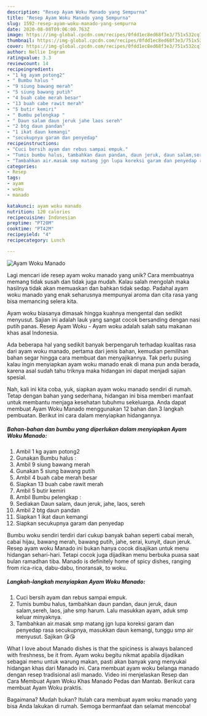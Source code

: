 ```yaml
---
description: "Resep Ayam Woku Manado yang Sempurna"
title: "Resep Ayam Woku Manado yang Sempurna"
slug: 1592-resep-ayam-woku-manado-yang-sempurna
date: 2020-08-08T09:06:00.763Z
image: https://img-global.cpcdn.com/recipes/0fdd1ec8ed68f3e3/751x532cq70/ayam-woku-manado-foto-resep-utama.jpg
thumbnail: https://img-global.cpcdn.com/recipes/0fdd1ec8ed68f3e3/751x532cq70/ayam-woku-manado-foto-resep-utama.jpg
cover: https://img-global.cpcdn.com/recipes/0fdd1ec8ed68f3e3/751x532cq70/ayam-woku-manado-foto-resep-utama.jpg
author: Nellie Ingram
ratingvalue: 3.3
reviewcount: 14
recipeingredient:
- "1 kg ayam potong2"
- " Bumbu halus "
- "9 siung bawang merah"
- "5 siung bawang putih"
- "4 buah cabe merah besar"
- "13 buah cabe rawit merah"
- "5 butir kemiri"
- " Bumbu pelengkap "
- " Daun salam daun jeruk jahe laos sereh"
- "2 btg daun pandan"
- "1 ikat daun kemangi"
- "secukupnya garam dan penyedap"
recipeinstructions:
- "Cuci bersih ayam dan rebus sampai empuk."
- "Tumis bumbu halus, tambahkan daun pandan, daun jeruk, daun salam,sereh, laos, jahe smp harum. Lalu masukkan ayam, aduk smp keluar minyaknya."
- "Tambahkan air.masak smp matang jgn lupa koreksi garam dan penyedap rasa secukupnya, masukkan daun kemangi, tunggu smp air menyusut. Sajikan 😘😘"
categories:
- Resep
tags:
- ayam
- woku
- manado

katakunci: ayam woku manado 
nutrition: 120 calories
recipecuisine: Indonesian
preptime: "PT20M"
cooktime: "PT42M"
recipeyield: "4"
recipecategory: Lunch

---
```



![Ayam Woku Manado](https://img-global.cpcdn.com/recipes/0fdd1ec8ed68f3e3/751x532cq70/ayam-woku-manado-foto-resep-utama.jpg)

Lagi mencari ide resep ayam woku manado yang unik? Cara membuatnya memang tidak susah dan tidak juga mudah. Kalau salah mengolah maka hasilnya tidak akan memuaskan dan bahkan tidak sedap. Padahal ayam woku manado yang enak seharusnya mempunyai aroma dan cita rasa yang bisa memancing selera kita.

Ayam woku biasanya dimasak hingga kuahnya mengental dan sedikit menyusut. Sajian ini adalah lauk yang sangat cocok bersanding dengan nasi putih panas. Resep Ayam Woku - Ayam woku adalah salah satu makanan khas asal Indonesia.

Ada beberapa hal yang sedikit banyak berpengaruh terhadap kualitas rasa dari ayam woku manado, pertama dari jenis bahan, kemudian pemilihan bahan segar hingga cara membuat dan menyajikannya. Tak perlu pusing kalau ingin menyiapkan ayam woku manado enak di mana pun anda berada, karena asal sudah tahu triknya maka hidangan ini dapat menjadi sajian spesial.


Nah, kali ini kita coba, yuk, siapkan ayam woku manado sendiri di rumah. Tetap dengan bahan yang sederhana, hidangan ini bisa memberi manfaat untuk membantu menjaga kesehatan tubuhmu sekeluarga. Anda dapat membuat Ayam Woku Manado menggunakan 12 bahan dan 3 langkah pembuatan. Berikut ini cara dalam menyiapkan hidangannya.

<!--inarticleads1-->

##### Bahan-bahan dan bumbu yang diperlukan dalam menyiapkan Ayam Woku Manado:

1. Ambil 1 kg ayam potong2
1. Gunakan  Bumbu halus :
1. Ambil 9 siung bawang merah
1. Gunakan 5 siung bawang putih
1. Ambil 4 buah cabe merah besar
1. Siapkan 13 buah cabe rawit merah
1. Ambil 5 butir kemiri
1. Ambil  Bumbu pelengkap :
1. Sediakan  Daun salam, daun jeruk, jahe, laos, sereh
1. Ambil 2 btg daun pandan
1. Siapkan 1 ikat daun kemangi
1. Siapkan secukupnya garam dan penyedap


Bumbu woku sendiri terdiri dari cukup banyak bahan seperti cabai merah, cabai hijau, bawang merah, bawang putih, jahe, serai, kunyit, daun jeruk. Resep ayam woku Manado ini bukan hanya cocok disajikan untuk menu hidangan sehari-hari. Tetapi cocok juga dijadikan menu berbuka puasa saat bulan ramadhan tiba. Manado is definitely home of spicy dishes, ranging from rica-rica, dabu-dabu, tinoransak, to woku. 

<!--inarticleads2-->

##### Langkah-langkah menyiapkan Ayam Woku Manado:

1. Cuci bersih ayam dan rebus sampai empuk.
1. Tumis bumbu halus, tambahkan daun pandan, daun jeruk, daun salam,sereh, laos, jahe smp harum. Lalu masukkan ayam, aduk smp keluar minyaknya.
1. Tambahkan air.masak smp matang jgn lupa koreksi garam dan penyedap rasa secukupnya, masukkan daun kemangi, tunggu smp air menyusut. Sajikan 😘😘


What I love about Manado dishes is that the spiciness is always balanced with freshness, be it from. Ayam woku begitu nikmat apabila dijadikan sebagai menu untuk warung makan, pasti akan banyak yang menyukai hidangan khas dari Manado ini. Cara membuat ayam woku belanga manado dengan resep tradisional asli manado. Video ini menjelaskan Resep dan Cara Membuat Ayam Woku Khas Manado Pedas dan Mantab. Berikut cara membuat Ayam Woku praktis. 

Bagaimana? Mudah bukan? Itulah cara membuat ayam woku manado yang bisa Anda lakukan di rumah. Semoga bermanfaat dan selamat mencoba!
